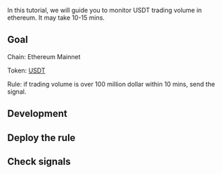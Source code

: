 In this tutorial, we will guide you to monitor USDT trading volume in ethereum. It may take 10-15 mins.

## Goal
Chain: Ethereum Mainnet

Token: [USDT](usdt)

Rule: if trading volume is over 100 million dollar within 10 mins, send the signal.

## Development

## Deploy the rule 

## Check signals

[usdt]: <https://etherscan.io/address/0x75af3fd37d7ca74447e865f792f263b2b1159b58>